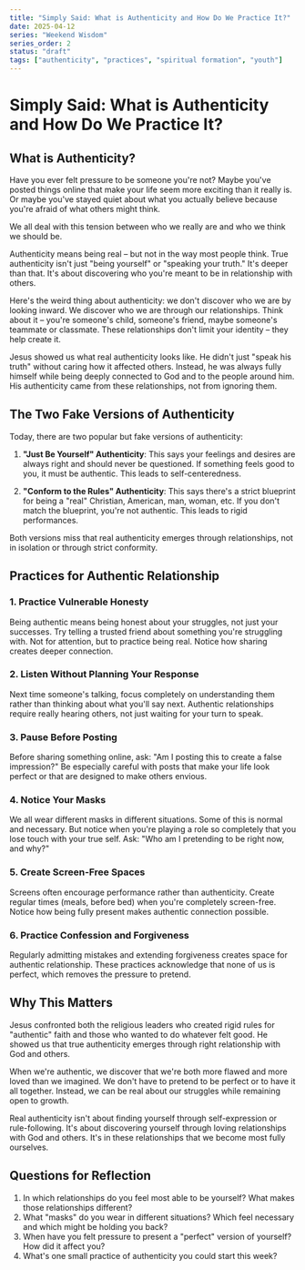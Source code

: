 ```yaml
---
title: "Simply Said: What is Authenticity and How Do We Practice It?"
date: 2025-04-12
series: "Weekend Wisdom"
series_order: 2
status: "draft"
tags: ["authenticity", "practices", "spiritual formation", "youth"]
---
```


# Simply Said: What is Authenticity and How Do We Practice It?

## What is Authenticity?

Have you ever felt pressure to be someone you're not? Maybe you've posted things online that make your life seem more exciting than it really is. Or maybe you've stayed quiet about what you actually believe because you're afraid of what others might think.

We all deal with this tension between who we really are and who we think we should be.

Authenticity means being real – but not in the way most people think. True authenticity isn't just "being yourself" or "speaking your truth." It's deeper than that. It's about discovering who you're meant to be in relationship with others.

Here's the weird thing about authenticity: we don't discover who we are by looking inward. We discover who we are through our relationships. Think about it – you're someone's child, someone's friend, maybe someone's teammate or classmate. These relationships don't limit your identity – they help create it.

Jesus showed us what real authenticity looks like. He didn't just "speak his truth" without caring how it affected others. Instead, he was always fully himself while being deeply connected to God and to the people around him. His authenticity came from these relationships, not from ignoring them.

## The Two Fake Versions of Authenticity

Today, there are two popular but fake versions of authenticity:

1. **"Just Be Yourself" Authenticity**: This says your feelings and desires are always right and should never be questioned. If something feels good to you, it must be authentic. This leads to self-centeredness.

2. **"Conform to the Rules" Authenticity**: This says there's a strict blueprint for being a "real" Christian, American, man, woman, etc. If you don't match the blueprint, you're not authentic. This leads to rigid performances.

Both versions miss that real authenticity emerges through relationships, not in isolation or through strict conformity.

## Practices for Authentic Relationship

### 1. **Practice Vulnerable Honesty**
Being authentic means being honest about your struggles, not just your successes. Try telling a trusted friend about something you're struggling with. Not for attention, but to practice being real. Notice how sharing creates deeper connection.

### 2. **Listen Without Planning Your Response**
Next time someone's talking, focus completely on understanding them rather than thinking about what you'll say next. Authentic relationships require really hearing others, not just waiting for your turn to speak.

### 3. **Pause Before Posting**
Before sharing something online, ask: "Am I posting this to create a false impression?" Be especially careful with posts that make your life look perfect or that are designed to make others envious.

### 4. **Notice Your Masks**
We all wear different masks in different situations. Some of this is normal and necessary. But notice when you're playing a role so completely that you lose touch with your true self. Ask: "Who am I pretending to be right now, and why?"

### 5. **Create Screen-Free Spaces**
Screens often encourage performance rather than authenticity. Create regular times (meals, before bed) when you're completely screen-free. Notice how being fully present makes authentic connection possible.

### 6. **Practice Confession and Forgiveness**
Regularly admitting mistakes and extending forgiveness creates space for authentic relationship. These practices acknowledge that none of us is perfect, which removes the pressure to pretend.

## Why This Matters

Jesus confronted both the religious leaders who created rigid rules for "authentic" faith and those who wanted to do whatever felt good. He showed us that true authenticity emerges through right relationship with God and others.

When we're authentic, we discover that we're both more flawed and more loved than we imagined. We don't have to pretend to be perfect or to have it all together. Instead, we can be real about our struggles while remaining open to growth.

Real authenticity isn't about finding yourself through self-expression or rule-following. It's about discovering yourself through loving relationships with God and others. It's in these relationships that we become most fully ourselves.

## Questions for Reflection

1. In which relationships do you feel most able to be yourself? What makes those relationships different?
2. What "masks" do you wear in different situations? Which feel necessary and which might be holding you back?
3. When have you felt pressure to present a "perfect" version of yourself? How did it affect you?
4. What's one small practice of authenticity you could start this week?